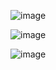![image](https://user-images.githubusercontent.com/24234662/128599409-378830d4-5411-451d-971e-b6e2a3e5a892.png)



![image](https://user-images.githubusercontent.com/24234662/128600530-71d084e8-80c9-449f-ba38-ea3ce6d9b934.png)




![image](https://user-images.githubusercontent.com/24234662/128600993-4df5f502-dea4-4568-87a8-f9b17576a7cc.png)
